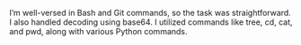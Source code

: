 I’m well-versed in Bash and Git commands, so the task was straightforward. I also handled decoding using base64.
I utilized commands like tree, cd, cat, and pwd, along with various Python commands.